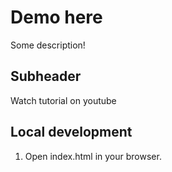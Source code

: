 # Demo here
Some description!
## Subheader
Watch tutorial on youtube


## Local development

1. Open index.html in your browser.